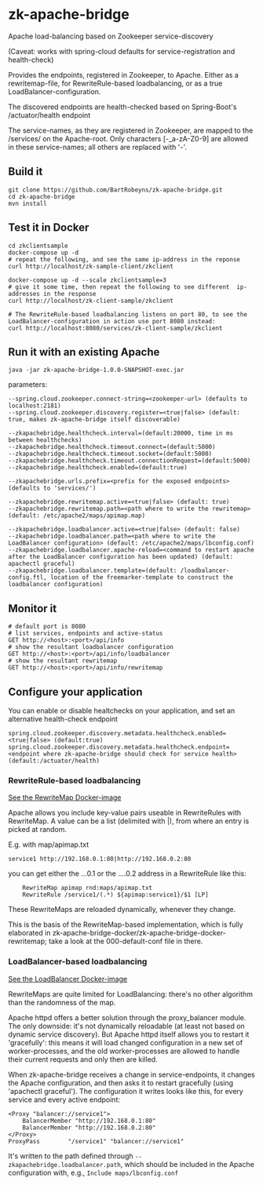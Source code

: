 # zk-apache-bridge
Apache load-balancing based on Zookeeper service-discovery 

(Caveat: works with spring-cloud defaults for service-registration and health-check)

Provides the endpoints, registered in Zookeeper, to Apache. Either as a rewritemap-file, for RewriteRule-based loadbalancing, or as a true LoadBalancer-configuration.

The discovered endpoints are health-checked based on Spring-Boot's /actuator/health endpoint

The service-names, as they are registered in Zookeeper, are mapped to the /services/<service-name> on the Apache-root.
Only characters [-_a-zA-Z0-9] are allowed in these service-names; all others are replaced with '-'.

## Build it
``` 
git clone https://github.com/BartRobeyns/zk-apache-bridge.git
cd zk-apache-bridge
mvn install
```

## Test it in Docker
```
cd zkclientsample
docker-compose up -d
# repeat the following, and see the same ip-address in the reponse
curl http://localhost/zk-sample-client/zkclient

docker-compose up -d --scale zkclientsample=3
# give it some time, then repeat the following to see different  ip-addresses in the response
curl http://localhost/zk-client-sample/zkclient

# The RewriteRule-based loadbalancing listens on port 80, to see the LoadBalancer-configuration in action use port 8080 instead:
curl http://localhost:8080/services/zk-client-sample/zkclient
```

## Run it with an existing Apache
```
java -jar zk-apache-bridge-1.0.0-SNAPSHOT-exec.jar
```
parameters:

    --spring.cloud.zookeeper.connect-string=<zookeeper-url> (defaults to localhost:2181)
    --spring.cloud.zookeeper.discovery.register=<true|false> (default: true, makes zk-apache-bridge itself discoverable)
    
    --zkapachebridge.healthcheck.interval=(default:20000, time in ms between healthchecks)
    --zkapachebridge.healthcheck.timeout.connect=(default:5000)
    --zkapachebridge.healthcheck.timeout.socket=(default:5000)
    --zkapachebridge.healthcheck.timeout.connectionRequest=(default:5000)
    --zkapachebridge.healthcheck.enabled=(default:true)
    
    --zkapachebridge.urls.prefix=<prefix for the exposed endpoints> (defaults to 'services/')
    
    --zkapachebridge.rewritemap.active=<true|false> (default: true)
    --zkapachebridge.rewritemap.path=<path where to write the rewritemap> (default: /etc/apache2/maps/apimap.map)
    
    --zkapachebridge.loadbalancer.active=<true|false> (default: false)
    --zkapachebridge.loadbalancer.path=<path where to write the LoadBalancer configuration> (default: /etc/apache2/maps/lbconfig.conf)
    --zkapachebridge.loadbalancer.apache-reload=<command to restart apache after the LoadBalancer configuration has been updated) (default: apachectl graceful)
    --zkapachebridge.loadbalancer.template=(default: /loadbalancer-config.ftl, location of the freemarker-template to construct the loadbalancer configuration)

## Monitor it
```
# default port is 8080
# list services, endpoints and active-status
GET http://<host>:<port>/api/info
# show the resultant loadbalancer configuration
GET http://<host>:<port>/api/info/loadbalancer
# show the resultant rewritemap
GET http://<host>:<port>/api/info/rewritemap
```

## Configure your application
You can enable or disable healtchecks on your application, and set an alternative health-check endpoint
```
spring.cloud.zookeeper.discovery.metadata.healthcheck.enabled=<true|false> (default:true)
spring.cloud.zookeeper.discovery.metadata.healthcheck.endpoint=<endpoint where zk-apache-bridge should check for service health> (default:/actuator/health)
```

### RewriteRule-based loadbalancing
[See the RewriteMap Docker-image](./zk-apache-bridge-docker/zk-apache-bridge-docker-rewritemap)

Apache allows you include key-value pairs useable in RewriteRules with RewriteMap.
A value can be a list (delimited with |), from where an entry is picked at random.

E.g. with map/apimap.txt
```
service1 http://192.168.0.1:80|http://192.168.0.2:80
```
you can get either the ...0.1 or the ....0.2 address in a RewriteRule like this:
```
    RewriteMap apimap rnd:maps/apimap.txt 
    RewriteRule /service1/(.*) ${apimap:service1}/$1 [LP]
```

These RewriteMaps are reloaded dynamically, whenever they change.

This is the basis of the RewriteMap-based implementation, which is fully elaborated in zk-apache-bridge-docker/zk-apache-bridge-docker-rewritemap;
take a look at the 000-default-conf file in there.

### LoadBalancer-based loadbalancing
[See the LoadBalancer Docker-image](./zk-apache-bridge-docker/zk-apache-bridge-docker-loadbalancer)

RewriteMaps are quite limited for LoadBalancing: there's no other algorithm than the randomness of the map.
 
Apache httpd offers a better solution through the proxy_balancer module. The only downside: it's not dynamically reloadable (at least not based on dynamic service discovery). But Apache httpd itself allows you to restart it 'gracefully': this means it will load changed configuration in a new set of worker-processes, and the old worker-processes are allowed to handle their current requests and only then are killed.

When zk-apache-bridge receives a change in service-endpoints, it changes the Apache configuration, and then asks it to restart gracefully (using 'apachectl graceful').
The configuration it writes looks like this, for every service and every active endpoint:

```
<Proxy "balancer://service1">
    BalancerMember "http://192.168.0.1:80"
    BalancerMember "http://192.168.0.2:80"
</Proxy>
ProxyPass        "/service1" "balancer://service1"
```

It's written to the path defined through `--zkapachebridge.loadbalancer.path`, which should be included in the Apache configuration
with, e.g., `Include maps/lbconfig.conf`
